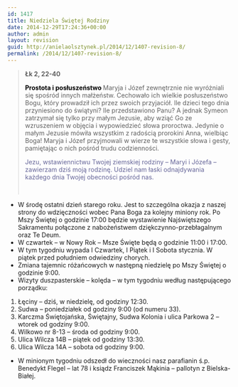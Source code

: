 ```yaml
---
id: 1417
title: Niedziela Świętej Rodziny
date: 2014-12-29T17:24:36+00:00
author: admin
layout: revision
guid: http://anielaolsztynek.pl/2014/12/1407-revision-8/
permalink: /2014/12/1407-revision-8/
---
```

> **Łk 2, 22-40**
> 
> <span style="color: #000000;"><strong>Prostota i posłuszeństwo</strong></span><span style="color: #000000;"><strong> </strong></span> Maryja i Józef zewnętrznie nie wyróżniali się spośród innych małżeństw. Cechowało ich wielkie posłuszeństwo Bogu, który prowadził ich przez swoich przyjaciół. Ile dzieci tego dnia przyniesiono do świątyni? Ile przedstawiono Panu? A jednak Symeon zatrzymał się tylko przy małym Jezusie, aby wziąć Go ze wzruszeniem w objęcia i wypowiedzieć słowa proroctwa. Jedynie o małym Jezusie mówiła wszystkim z radością prorokini Anna, wielbiąc Boga! Maryja i Józef przyjmowali w wierze te wszystkie słowa i gesty, pamiętając o nich pośród trudu codzienności.
> 
> <p style="color: #666699;">
>   Jezu, wstawiennictwu Twojej ziemskiej rodziny &#8211; Maryi i Józefa &#8211; zawierzam dziś moją rodzinę. Udziel nam łaski odnajdywania każdego dnia Twojej obecności pośród nas.
> </p>
> 
> <span style="color: #666699;"><br /> </span>

  * W środę ostatni dzień starego roku. Jest to szczególna okazja z naszej strony do wdzięczności wobec Pana Boga za kolejny miniony rok. Po Mszy Świętej o godzinie 17:00 będzie wystawienie Najświętszego Sakramentu połączone z nabożeństwem dziękczynno-przebłagalnym oraz Te Deum.
  * W czwartek &#8211; w Nowy Rok &#8211; Msze Święte będą o godzinie 11:00 i 17:00.
  * W tym tygodniu wypada I Czwartek, I Piątek i I Sobota stycznia. W piątek przed południem odwiedziny chorych.
  * Zmiana tajemnic różańcowych w następną niedzielę po Mszy Świętej o godzinie 9:00.
  * Wizyty duszpasterskie &#8211; kolęda &#8211; w tym tygodniu według następującego porządku:

  1. Łęciny &#8211; dziś, w niedzielę, od godziny 12:30.
  2. Sudwa &#8211; poniedziałek od godziny 9:00 (od numeru 33).
  3. Karczma Świętojańska, Świętajny, Sudwa Kolonia i ulica Parkowa 2 &#8211; wtorek od godziny 9:00.
  4. Wilkowo nr 8-13 &#8211; środa od godziny 9:00.
  5. Ulica Wilcza 14B &#8211; piątek od godziny 13:30.
  6. Ulica Wilcza 14A &#8211; sobota od godziny 9:00.

 <span style="font-size: 16px;"></span>

  * W minionym tygodniu odszedł do wieczności nasz parafianin ś.p. Benedykt Flegel &#8211; lat 78 i ksiądz Franciszek Mąkinia &#8211; pallotyn z Bielska-Białej.